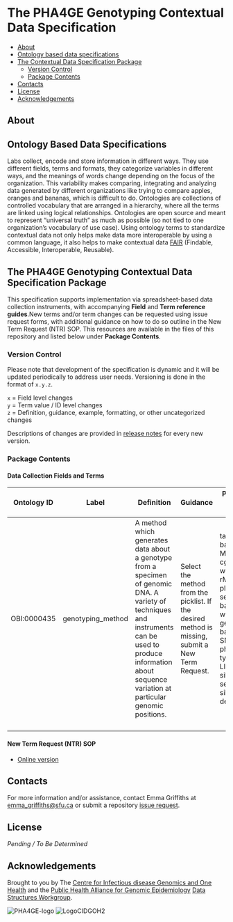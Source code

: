 # The PHA4GE Genotyping Contextual Data Specification

  - [About](#about)
  - [Ontology based data specifications](#ontology-based-data-specifications)
  - [The  Contextual Data Specification Package](#the--contextual-data-specification-package)
    - [Version Control](#version-control)
    - [Package Contents](#package-contents)
  - [Contacts](#contacts)
  - [License](#license)
  - [Acknowledgements](#acknowledgements)

## About

<Blurb>


## Ontology Based Data Specifications

Labs collect, encode and store information in different ways. They use different fields, terms and formats, they categorize variables in different ways, and the meanings of words change depending on the focus of the organization. This variability makes comparing, integrating and analyzing data generated by different organizations like trying to compare apples, oranges and bananas, which is difficult to do. Ontologies are collections of controlled vocabulary that are arranged in a hierarchy, where all the terms are linked using logical relationships. Ontologies are open source and meant to represent “universal truth” as much as possible (so not tied to one organization’s vocabulary of use case). Using ontology terms to standardize contextual data not only helps make data more interoperable by using a common language, it also helps to make contextual data [FAIR](https://www.go-fair.org/fair-principles/) (Findable, Accessible, Interoperable, Reusable).

## The PHA4GE Genotyping Contextual Data Specification Package

This specification supports implementation via spreadsheet-based data collection instruments, with accompanying **Field** and **Term reference guides**.New terms and/or term changes can be requested using issue request forms, with additional guidance on how to do so outline in the New Term Request (NTR) SOP. This resources are available in the files of this repository and listed below under **Package Contents**.

### Version Control

Please note that development of the specification is dynamic and it will be updated periodically to address user needs. Versioning is done in the format of `x.y.z`.

`x` = Field level changes <br>
`y` = Term value / ID level changes <br>
`z` = Definition, guidance, example, formatting, or other uncategorized changes

Descriptions of changes are provided in [release notes](https://github.com/cidgoh/PHA4GE_genotyping_specification/releases) for every new version.

### Package Contents

#### Data Collection Fields and Terms

|Ontology ID|Label|Definition|Guidance|Permissable values (enums)|
|---|---|---|---|---|
|OBI:0000435|genotyping_method|A method which generates data about a genotype from a specimen of genomic DNA. A variety of techniques and instruments can be used to produce information about sequence variation at particular genomic positions.|Select the method from the picklist. If the desired method is missing, submit a New Term Request.|target loci based typing; MLST; cgMLST; wgMLST; rMLST; plasmidMLST; segment based typing; whole genome based typing; SNP typing; phylogenetic typing; LINcode; in silico serotyping; In silico species detection|
||||||
||||||
||||||
||||||


#### New Term Request (NTR) SOP
- [Online version](https://docs.google.com/document/d/e/2PACX-1vSLfdjK53wqgq9kvrPfovwtBOUQGPEOetb4rMq9t1De5A6V1iHrGZzUPfIGp-KXk3_qLiiXLSdEB5tF/pub)

## Contacts
For more information and/or assistance, contact Emma Griffiths at emma_griffiths@sfu.ca or submit a repository [issue request](<INSERT REPOSITORY ISSUES URL>).

## License

_Pending / To Be Determined_

## Acknowledgements

Brought to you by The [Centre for Infectious disease Genomics and One Health](https://cidgoh.ca/) and the [Public Health Alliance for Genomic Epidemiology](pha4ge.org) [Data Structures Workgroup](https://pha4ge.org/data-structures/).

![PHA4GE-logo](https://camo.githubusercontent.com/8d7a0f5b166dbc4467a7e388c213840a1d6130842f8a62d37c275d181f1d96e4/68747470733a2f2f7068613467652e6f72672f77702d636f6e74656e742f75706c6f6164732f323032302f30392f70686167652d6c6f676f2d7468696e2e706e67)
![LogoCIDGOH2](https://github.com/cidgoh/specification-repo-template/assets/48695054/87fa713d-8fd7-453d-8542-fc413069e842)
